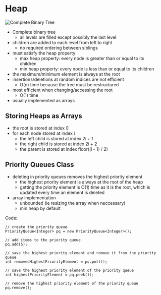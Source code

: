 # Heap

![Complete Binary Tree](https://static.javatpoint.com/ds/images/binary-tree.png)

-   Complete binary tree
    -   all levels are filled except possibly the last level
-   children are added to each level from left to right
    -   no required ordering between siblings
-   must satisfy the heap property
    -   max heap property: every node is greater than or equal to its children
    -   min heap property: every node is less than or equal to its children
-   the maximum/minimum element is always at the root
-   insertions/deletions at random indices are not efficient
    -   O(n) time because the tree must be restructured
-   most efficient when changing/accessing the root
    -   O(1) time
-   usually implemented as arrays

## Storing Heaps as Arrays

-   the root is stored at index 0
-   for each node stored at index i
    -   the left child is stored at index 2i + 1
    -   the right child is stored at index 2i + 2
    -   the parent is stored at index floor((i - 1) / 2)

## Priority Queues Class

-   deleting in priority queues removes the highest priority element
    -   the highest priority element is always at the root of the heap
    -   getting the priority element is O(1) time as it is the root, which is updated every time an element is deleted
-   array implementation
    -   unbounded (ie resizing the array when neccessary)
    -   min heap by default

Code:

    // create the priority queue
    PriorityQueue<Integer> pq = new PriorityQueue<Integer>();

    // add items to the priority queue
    pq.add(5);

    // save the highest priority element and remove it from the priority queue
    int removedHighestPriorityElement = pq.poll();

    // save the highest priority element of the priority queue
    int highestPriorityElement = pq.peek());

    // remove the highest priority element of the priority queue
    pq.remove();
